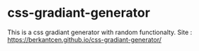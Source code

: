 # css-gradiant-generator
This is a css gradiant generator with random functionalty. 
Site : https://berkantcen.github.io/css-gradiant-generator/
